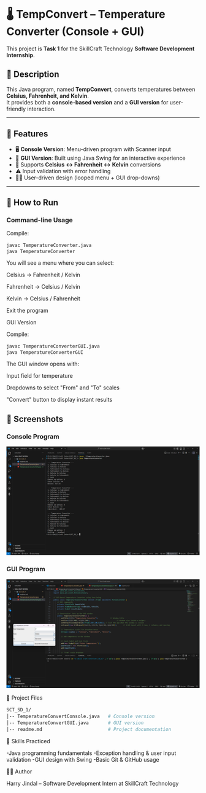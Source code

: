 # 🌡️ TempConvert – Temperature Converter (Console + GUI)

This project is **Task 1** for the SkillCraft Technology **Software Development Internship**.

## 📝 Description
This Java program, named **TempConvert**, converts temperatures between **Celsius, Fahrenheit, and Kelvin**.  
It provides both a **console-based version** and a **GUI version** for user-friendly interaction.

---

## 🎯 Features
- 🖥️ **Console Version**: Menu-driven program with Scanner input  
- 🎨 **GUI Version**: Built using Java Swing for an interactive experience  
- 🔁 Supports **Celsius ↔ Fahrenheit ↔ Kelvin** conversions  
- ⚠️ Input validation with error handling  
- 👨‍💻 User-driven design (looped menu + GUI drop-downs)  

---

## 🚀 How to Run

### Command-line Usage
Compile:
```
javac TemperatureConverter.java
java TemperatureConverter

```
You will see a menu where you can select:

Celsius → Fahrenheit / Kelvin

Fahrenheit → Celsius / Kelvin

Kelvin → Celsius / Fahrenheit

Exit the program

GUI Version

Compile:
```
javac TemperatureConverterGUI.java
java TemperatureConverterGUI

```
The GUI window opens with:

Input field for temperature

Dropdowns to select "From" and "To" scales

"Convert" button to display instant results

## 📸 Screenshots

### Console Program
![Console Output](https://github.com/jindalharry07/SCT_SD_1/blob/db02165c945c0eae1033da751439d0d0c62dfcf0/Result/Console%20Result.png)

### GUI Program
![GUI Window](https://github.com/jindalharry07/SCT_SD_1/blob/db02165c945c0eae1033da751439d0d0c62dfcf0/Result/GUI%20Result.png)

📂 Project Files
```bash
SCT_SD_1/
│-- TemperatureConvertConsole.java   # Console version
│-- TemperatureConvertGUI.java       # GUI version
│-- readme.md                        # Project documentation
```
🌱 Skills Practiced

-Java programming fundamentals
-Exception handling & user input validation
-GUI design with Swing
-Basic Git & GitHub usage

👩‍💻 Author

Harry Jindal – Software Development Intern at SkillCraft Technology